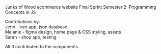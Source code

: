 Junks of Wood ecommerce website
Final Sprint Semester 2: Programming Concepts in JS

Contributions by:
<br>Jenn - cart app, json database
<br>Melanie - figma design, home page & CSS styling, assets
<br>Sarah - shop app, testing

All 3 contributed to the components. 
